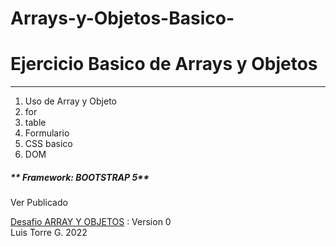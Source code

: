 # Arrays-y-Objetos-Basico-

<h1>Ejercicio Basico de Arrays y Objetos</h1>
<hr>

<ol>
  <li>Uso de Array y Objeto</li>
 <li>for</li>
 <li>table</li>
  <li>Formulario</li>
  <li>CSS basico</li>
  <li>DOM</li>
  </ol>
  
  <h5>** Framework: BOOTSTRAP 5**</h5>
  
 
  <p>Ver Publicado</p>
  <a href="https://latiscool.github.io/Arrays-y-Objetos-Basico-/">Desafio ARRAY Y OBJETOS</a> : Version 0<br>
  Luis Torre G. 2022
